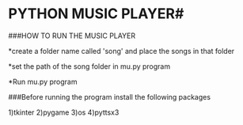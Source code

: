 # PYTHON MUSIC PLAYER#
###HOW TO RUN THE MUSIC PLAYER


*create a folder name called 'song' and place the songs in that folder



*set the path of the song folder in mu.py program



*Run mu.py program


###Before running the program install the following packages

1)tkinter
2)pygame
3)os
4)pyttsx3 


